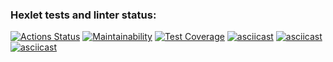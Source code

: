 ### Hexlet tests and linter status:
[![Actions Status](https://github.com/sushilyaz/java-project-71/actions/workflows/hexlet-check.yml/badge.svg)](https://github.com/sushilyaz/java-project-71/actions)
[![Maintainability](https://api.codeclimate.com/v1/badges/aaeaebeaf57d478f8b6b/maintainability)](https://codeclimate.com/github/sushilyaz/java-project-71/maintainability)
[![Test Coverage](https://api.codeclimate.com/v1/badges/aaeaebeaf57d478f8b6b/test_coverage)](https://codeclimate.com/github/sushilyaz/java-project-71/test_coverage)
[![asciicast](https://asciinema.org/a/No6dYiDHRxmYKoR4tKxHMVW1n.svg)](https://asciinema.org/a/No6dYiDHRxmYKoR4tKxHMVW1n)
[![asciicast](https://asciinema.org/a/wOBXC0xB5JOzmAhzRDBHh1Rzt.svg)](https://asciinema.org/a/wOBXC0xB5JOzmAhzRDBHh1Rzt)
[![asciicast](https://asciinema.org/a/v6MDNndJUOrXcTBZBDi8US4UT.svg)](https://asciinema.org/a/v6MDNndJUOrXcTBZBDi8US4UT)
